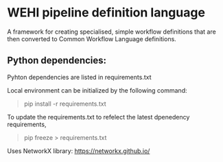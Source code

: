 # WEHI pipeline definition language
A framework for creating specialised, simple workflow definitions that are then converted to Common Workflow Language definitions.

Python dependencies:
--------------------

Pyhton dependencies are listed in requirements.txt

Local environment can be initialized by the following command:

>pip install -r requirements.txt

To update the requirements.txt to refelect the latest dpenedency requirements,

>pip freeze > requirements.txt



Uses NetworkX library: https://networkx.github.io/

